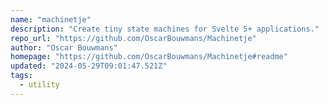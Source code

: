 ```yaml
---
name: "machinetje"
description: "Create tiny state machines for Svelte 5+ applications."
repo_url: "https://github.com/OscarBouwmans/Machinetje"
author: "Oscar Bouwmans"
homepage: "https://github.com/OscarBouwmans/Machinetje#readme"
updated: "2024-05-29T09:01:47.521Z"
tags: 
  - utility
---
```

